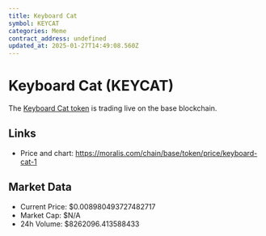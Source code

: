 ```yaml
---
title: Keyboard Cat
symbol: KEYCAT
categories: Meme
contract_address: undefined
updated_at: 2025-01-27T14:49:08.560Z
---
```


# Keyboard Cat (KEYCAT)
The [Keyboard Cat token](https://moralis.com/chain/base/token/price/keyboard-cat-1) is trading live on the base blockchain.

## Links
- Price and chart: https://moralis.com/chain/base/token/price/keyboard-cat-1

## Market Data
- Current Price: $0.008980493727482717
- Market Cap: $N/A
- 24h Volume: $8262096.413588433

